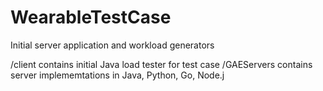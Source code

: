 # WearableTestCase
Initial server application and workload generators

/client contains initial Java load tester for test case
/GAEServers contains server implememtations in Java, Python, Go, Node.j
